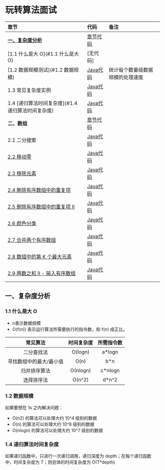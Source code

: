 # 玩转算法面试

| 章节 | 代码 | 备注 |
| :--- | :--- | :--- |
| [**一、复杂度分析**](#一、复杂度分析) | [章节代码](src/main/java/timecomplexity) | |
| [1.1 什么是大 O](#1.1 什么是大 O) | [无代码] |  |
| [1.2 数据规模测试](#1.2 数据规模) | [Java代码](src/main/java/timecomplexity/Basic.java) | 统计每个数量级数据规模的处理速度 |
| 1.3 常见复杂度实例 | [Java代码](src/main/java/timecomplexity/CommonTimeComplexity.java) |  |
| 1.4 [递归算法时间复杂度](#1.4 递归算法时间复杂度) | [Java代码](src/main/java/timecomplexity/Recursion.java) |  |
| **二、数组** | [章节代码](src/main/java/array) | |
| 2.1 二分搜索 | [Java代码](src/main/java/array/binarysearch/BinarySearch.java) | |
| [2.2 移动零](https://leetcode-cn.com/problems/move-zeroes/) | [Java代码](src/main/java/array/leetcode/MoveZeroes.java) | |
| [2.3 移除元素](https://leetcode-cn.com/problems/remove-element/) | [Java代码](src/main/java/array/leetcode/MoveZeroes.java) | |
| [2.4 删除有序数组中的重复项](https://leetcode-cn.com/problems/remove-duplicates-from-sorted-array/) | [Java代码](src/main/java/array/leetcode/MoveZeroes.java) | |
| [2.5 删除有序数组中的重复项 II](https://leetcode-cn.com/problems/move-zeroes/) | [Java代码](src/main/java/array/leetcode/MoveZeroes.java) | |
| [2.6 颜色分类](https://leetcode-cn.com/problems/sort-colors/) | [Java代码](src/main/java/array/leetcode/SortColors.java) | |
| [2.7 合并两个有序数组](https://leetcode-cn.com/problems/merge-sorted-array/) | [Java代码](src/main/java/array/leetcode/MergeSortedArray.java) | |
| [2.8 数组中的第 K 个最大元素](https://leetcode-cn.com/problems/kth-largest-element-in-an-array/) | [Java代码](src/main/java/array/leetcode/KthLargestElementInAnArray.java) | |
| [2.9 两数之和 II - 输入有序数组](https://leetcode-cn.com/problems/two-sum-ii-input-array-is-sorted/) | [Java代码](src/main/java/array/leetcode/TwoSum2.java) | |


## 一、复杂度分析

### 1.1 什么是大 O

- n表示数据规模
- O(f(n)) 表示运行算法所需要执行的指令数，和 f(n) 成正比。

| 常见算法 | 时间复杂度 | 所需指令数 |
| :---: | :---: | :---: |
| 二分查找法 | O(logn) | a*logn |
| 寻找数组中的最大/最小值 | O(n) | b*n | 
| 归并排序算法 | O(nlogn) | c*nlogn | 
| 选择排序法 | O(n^2) | d*n^2 |

### 1.2 数据规模

如果要想在 1s 之内解决问题：

- O(n2) 的算法可以处理大约 10^4 级别的数据
- O(n) 的算法可以处理大约 10^8 级别的数据
- O(nlogn) 的算法可以处理大约 10^7 级别的数据

### 1.4 递归算法时间复杂度

如果递归函数中，只进行一次递归调用，递归深度为 depth；在每个递归函数中，时间复杂度为 T；则总体的时间复杂度为 O(T*depth)
